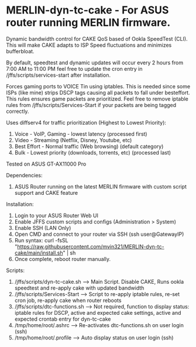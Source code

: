 # MERLIN-dyn-tc-cake - For ASUS router running MERLIN firmware. 

Dynamic bandwidth control for CAKE QoS based of Ookla SpeedTest (CLI). This will make CAKE adapts to ISP Speed fluctuations and minimizes bufferbloat. 

By default, speedtest and dynamic updates will occur every 2 hours from 7:00 AM to 11:00 PM feel free to update the cron entry in /jffs/scripts/services-start after installation.

Forces gaming ports to VOICE Tin using iptables. This is needed since some ISPs (like mine) strips DSCP tags causing all packets to fall under besteffort. This rules ensures game packets are prioritized. Feel free to remove iptable rules from /jffs/scripts/Services-Start if your packets are being tagged correctly.

Uses diffserv4 for traffic prioritization (Highest to Lowest Priority):
1.  Voice - VoIP, Gaming - lowest latency (processed first)
2.  Video - Streaming (Netflix, Disney, Youtube, etc)
3.  Best Effort - Normal traffic (Web browsing) (default category)
4.  Bulk - Lowest priority (downloads, torrents, etc) (processed last)

Tested on ASUS GT-AX11000 Pro

Dependencies:
1.  ASUS Router running on the latest MERLIN firmware with custom script support and CAKE feature

Installation:
1.  Login to your ASUS Router Web UI
2.  Enable JFFS custom scripts and configs (Administration > System)
3.  Enable SSH (LAN Only)
4.  Open CMD and connect to your router via SSH (ssh user@GatewayIP)
5.  Run syntax:
    curl -fsSL "https://raw.githubusercontent.com/mvin321/MERLIN-dyn-tc-cake/main/install.sh" | sh
6.  Once complete, reboot router manually.
    
Scripts:
1.  /jffs/scripts/dyn-tc-cake.sh     -->   Main Script. Disable CAKE, Runs ookla speedtest and re-apply cake with updated bandwidth
2.  /jffs/scripts/Services-Start     -->   Script to re-apply iptable rules, re-set cron job, re-apply cake when router reboots 
3.  /jffs/scripts/dtc-functions.sh   -->   Not required, function to display status: iptable rules for DSCP, active and expected cake settings, active and expected crontab entry for dyn-tc-cake
4.  /tmp/home/root/.ashrc            -->   Re-activates dtc-functions.sh on user login (ssh)
5.  /tmp/home/root/.profile          -->   Auto display status on user login (ssh)
